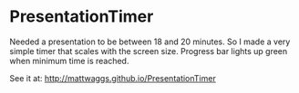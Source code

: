 # PresentationTimer
Needed a presentation to be between 18 and 20 minutes.  So I made a very simple timer that scales with the screen size. Progress bar lights up green when minimum time is reached.


See it at: http://mattwaggs.github.io/PresentationTimer
